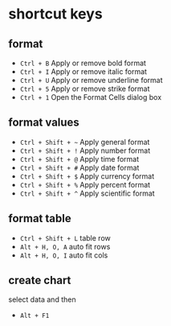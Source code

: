# shortcut keys

## format
- `Ctrl + B` Apply or remove bold format
- `Ctrl + I` Apply or remove italic format
- `Ctrl + U` Apply or remove underline format
- `Ctrl + 5` Apply or remove strike format
- `Ctrl + 1` Open the Format Cells dialog box

## format values
- `Ctrl + Shift + ~` Apply general format
- `Ctrl + Shift + !` Apply number format
- `Ctrl + Shift + @` Apply time format
- `Ctrl + Shift + #` Apply date format
- `Ctrl + Shift + $` Apply currency format
- `Ctrl + Shift + %` Apply percent format
- `Ctrl + Shift + ^` Apply scientific format

## format table
- `Ctrl + Shift + L` table row
- `Alt + H, O, A` auto fit rows
- `Alt + H, O, I` auto fit cols

## create chart
select data and then
- `Alt + F1`
